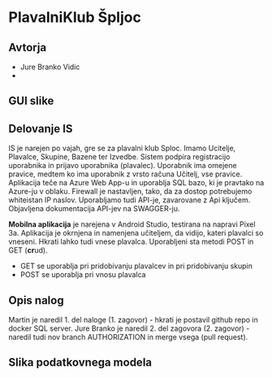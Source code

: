 # PlavalniKlub Špljoc
## Avtorja

- Jure Branko Vidic
- 

## GUI slike


## Delovanje IS

IS je narejen po vajah, gre se za plavalni klub Sploc. Imamo Ucitelje, Plavalce, Skupine, Bazene ter Izvedbe.
Sistem podpira registracijo uporabnika in prijavo uporabnika (plavalec). Uporabnik ima omejene pravice, medtem ko ima uporabnik z vrsto računa Učitelj, vse pravice.
Aplikacija teče na Azure Web App-u in uporablja SQL bazo, ki je pravtako na Azure-ju v oblaku. Firewall je nastavljen, tako, da za dostop potrebujemo whiteistan IP naslov.
Uporabljamo tudi API-je, zavarovane z Api ključem. Objavljena dokumentacija API-jev na SWAGGER-ju.

**Mobilna aplikacija** je narejena v Android Studio, testirana na napravi Pixel 3a. Aplikacija je okrnjena in namenjena učiteljem, da vidijo, kateri plavalci so vneseni. Hkrati lahko tudi vnese plavalca.
Uporabljeni sta metodi POST in GET (**cr**ud).
- GET se uporablja pri pridobivanju plavalcev in pri pridobivanju skupin
- POST se uporablja pri vnosu plavalca

## Opis nalog
Martin je naredil 1. del naloge (1. zagovor) - hkrati je postavil github repo in docker SQL server.
Jure Branko je naredil 2. del zagovora (2. zagovor) - naredil tudi nov branch AUTHORIZATION in merge vsega (pull request).

## Slika podatkovnega modela
 